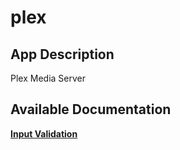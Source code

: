 # plex

## App Description

Plex Media Server

## Available Documentation

[**Input Validation**](charts/stable/plex/validation)

